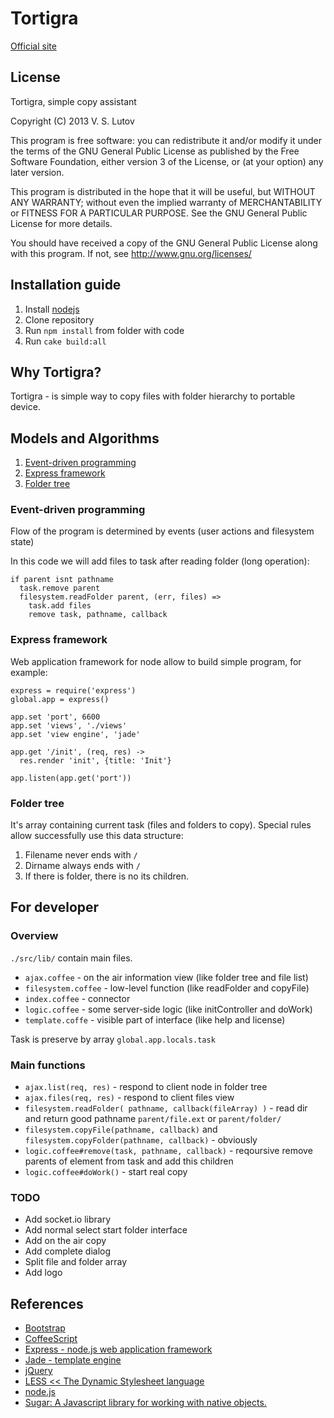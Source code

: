 # Tortigra #
[Official site](https://github.com/vslutov/tortigra)


## License ##
Tortigra, simple copy assistant

Copyright (C) 2013 V. S. Lutov

This program is free software: you can redistribute it and/or modify it under 
the terms of the GNU General Public License as published by the Free Software 
Foundation, either version 3 of the License, or (at your option) any later 
version.

This program is distributed in the hope that it will be useful, but WITHOUT ANY 
WARRANTY; without even the implied warranty of MERCHANTABILITY or FITNESS FOR A 
PARTICULAR PURPOSE. See the GNU General Public License for more details.

You should have received a copy of the GNU General Public License along with 
this program. If not, see http://www.gnu.org/licenses/


## Installation guide ##

1. Install [nodejs](http://nodejs.org/)
2. Clone repository
3. Run `npm install` from folder with code
4. Run `cake build:all`


## Why Tortigra? ##

Tortigra - is simple way to copy files with folder hierarchy to portable device.


## Models and Algorithms ##

1. [Event-driven programming](http://en.wikipedia.org/wiki/Event-driven_programming)
2. [Express framework](http://expressjs.com/)
3. [Folder tree](http://en.wikipedia.org/wiki/Tree_structure)


### Event-driven programming ###

Flow of the program is determined by events (user actions and filesystem state)

In this code we will add files to task after reading folder (long operation):

    if parent isnt pathname
      task.remove parent
      filesystem.readFolder parent, (err, files) =>
        task.add files
        remove task, pathname, callback

### Express framework ###

Web application framework for node allow to build simple program, for example:

    express = require('express')
    global.app = express()

    app.set 'port', 6600
    app.set 'views', './views'
    app.set 'view engine', 'jade'

    app.get '/init', (req, res) ->
      res.render 'init', {title: 'Init'}

    app.listen(app.get('port'))

### Folder tree ###

It's array containing current task (files and folders to copy). Special rules 
allow successfully use this data structure:

1. Filename never ends with `/`
2. Dirname always ends with `/`
3. If there is folder, there is no its children.


## For developer ##

### Overview ###

`./src/lib/` contain main files.

- `ajax.coffee` - on the air information view (like folder tree and file list)
- `filesystem.coffee` - low-level function (like readFolder and copyFile)
- `index.coffee` - connector
- `logic.coffee` - some server-side logic (like initController and doWork)
- `template.coffe` - visible part of interface (like help and license)

Task is preserve by array `global.app.locals.task`

### Main functions ###

- `ajax.list(req, res)` - respond to client node in folder tree
- `ajax.files(req, res)` - respond to client files view
- `filesystem.readFolder( pathname, callback(fileArray) )` - read dir and 
  return good pathname `parent/file.ext` or `parent/folder/`
- `filesystem.copyFile(pathname, callback)` and 
  `filesystem.copyFolder(pathname, callback)` - obviously
- `logic.coffee#remove(task, pathname, callback)` - reqoursive remove parents 
   of element from task and add this children
- `logic.coffee#doWork()` - start real copy

### TODO ###

- Add socket.io library
- Add normal select start folder interface
- Add on the air copy
- Add complete dialog
- Split file and folder array
- Add logo


## References ##

+ [Bootstrap](http://twitter.github.io/bootstrap/index.html)
+ [CoffeeScript](http://coffeescript.org/)
+ [Express - node.js web application framework](http://expressjs.com/)
+ [Jade - template engine](https://github.com/visionmedia/jade)
+ [jQuery](http://jquery.com/)
+ [LESS << The Dynamic Stylesheet language](http://lesscss.org/)
+ [node.js](http://nodejs.org/)
+ [Sugar: A Javascript library for working with native objects.](http://sugarjs.com/)
